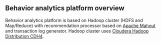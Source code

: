 Behavior analytics platform overview
------------------------------------

Behavior analytics platform is based on Hadoop cluster (HDFS and Map/Reduce) with recommendation processor 
based on [Apache Mahout](http://mahout.apache.org) and transaction log generator. 
Hadoop cluster uses [Cloudera Hadoop Distribution CDH4](http://www.cloudera.com/content/cloudera/en/products/cdh.html).
